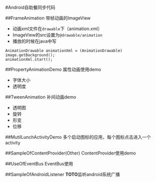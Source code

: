 #Android自助餐同步代码

##FrameAnimation
带帧动画的ImageView
- 动画xml文件在`drawable`下（animation.xml）
- ImageView的src设置为`@drawable/animation`
- 播放的时候在java中写
```
AnimationDrawable animationXml = (AnimationDrawable) image.getBackground();
animationXml.start();
```

##PropertyAnimationDemo
属性动画使用demo
- 字体大小
- 透明度

##TweenAnimation
补间动画demo
- 透明图
- 旋转
- 形变
- 位移

##MutilLunchActivityDemo
多个启动图标的应用，每个图标点击进入一个activity

##SampleOfContentProvider(Other)
ContentProvider使用demo

##UseOfEventBus
EventBus使用

##SampleOfAndroidListener
**TOTO**监听android系统广播